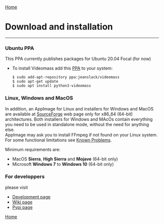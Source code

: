 [Home](index.md)

# Download and installation
--------------

### Ubuntu PPA
This PPA currently publishes packages for Ubuntu 20.04 Focal (for now)   

- To install Videomass add this [PPA](https://launchpad.net/~jeanslack/+archive/ubuntu/videomass) 
to your system:   

    `$ sudo add-apt-repository ppa:jeanslack/videomass`   
    `$ sudo apt-get update`   
    `$ sudo apt install python3-videomass`   

### Linux, Windows and MacOS
In addition, an AppImage for Linux and installers for Windows and MacOS are 
available at [SourceForge](https://sourceforge.net/projects/videomass2/files/) 
web page only for x86_64 (64-bit) architectures. 
Both installers for Windows and MAcOs contain everything you need to be used in 
standalone mode, without the need for anything else.   
AppImage may ask you to install FFmpeg if not found on your Linux system.
For some functional limitations see [Known Problems](https://jeanslack.github.io/Videomass/known_problems.html).

Minimum requirements are:
- MacOS **Sierra**, **High Sierra** and **Mojave** (64-bit only)
- Microsoft **Windows 7** to **Windows 10** (64-bit only)

### For developpers
please visit
- [Development page](https://github.com/jeanslack/Videomass)   
- [Wiki page](https://github.com/jeanslack/Videomass/wiki)   
- [Pypi page](https://pypi.org/project/videomass/)

[Home](index.md)

